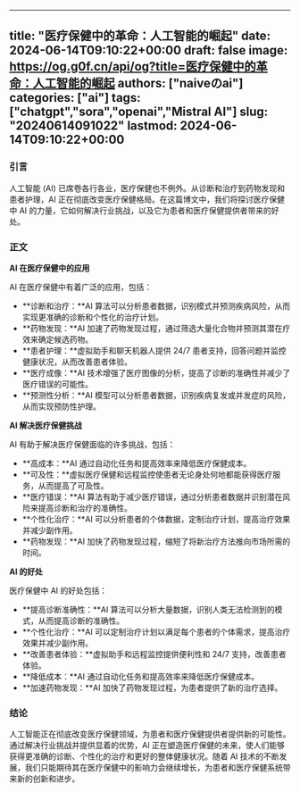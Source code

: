 
---
title: "医疗保健中的革命：人工智能的崛起"
date: 2024-06-14T09:10:22+00:00
draft: false
image: https://og.g0f.cn/api/og?title=医疗保健中的革命：人工智能的崛起
authors: ["naiveのai"]
categories: ["ai"]
tags: ["chatgpt","sora","openai","Mistral AI"]
slug: "20240614091022"
lastmod: 2024-06-14T09:10:22+00:00
---
### 引言

人工智能 (AI) 已席卷各行各业，医疗保健也不例外。从诊断和治疗到药物发现和患者护理，AI 正在彻底改变医疗保健格局。在这篇博文中，我们将探讨医疗保健中 AI 的力量，它如何解决行业挑战，以及它为患者和医疗保健提供者带来的好处。

### 正文

**AI 在医疗保健中的应用**

AI 在医疗保健中有着广泛的应用，包括：

- **诊断和治疗：**AI 算法可以分析患者数据，识别模式并预测疾病风险，从而实现更准确的诊断和个性化的治疗计划。
- **药物发现：**AI 加速了药物发现过程，通过筛选大量化合物并预测其潜在疗效来确定候选药物。
- **患者护理：**虚拟助手和聊天机器人提供 24/7 患者支持，回答问题并监控健康状况，从而改善患者体验。
- **医疗成像：**AI 技术增强了医疗图像的分析，提高了诊断的准确性并减少了医疗错误的可能性。
- **预测性分析：**AI 模型可以分析患者数据，识别疾病复发或并发症的风险，从而实现预防性护理。

**AI 解决医疗保健挑战**

AI 有助于解决医疗保健面临的许多挑战，包括：

- **高成本：**AI 通过自动化任务和提高效率来降低医疗保健成本。
- **可及性：**虚拟医疗保健和远程监控使患者无论身处何地都能获得医疗服务，从而提高了可及性。
- **医疗错误：**AI 算法有助于减少医疗错误，通过分析患者数据并识别潜在风险来提高诊断和治疗的准确性。
- **个性化治疗：**AI 可以分析患者的个体数据，定制治疗计划，提高治疗效果并减少副作用。
- **药物发现：**AI 加快了药物发现过程，缩短了将新治疗方法推向市场所需的时间。

**AI 的好处**

医疗保健中 AI 的好处包括：

- **提高诊断准确性：**AI 算法可以分析大量数据，识别人类无法检测到的模式，从而提高诊断的准确性。
- **个性化治疗：**AI 可以定制治疗计划以满足每个患者的个体需求，提高治疗效果并减少副作用。
- **改善患者体验：**虚拟助手和远程监控提供便利性和 24/7 支持，改善患者体验。
- **降低成本：**AI 通过自动化任务和提高效率来降低医疗保健成本。
- **加速药物发现：**AI 加快了药物发现过程，为患者提供了新的治疗选择。

### 结论

人工智能正在彻底改变医疗保健领域，为患者和医疗保健提供者提供新的可能性。通过解决行业挑战并提供显着的优势，AI 正在塑造医疗保健的未来，使人们能够获得更准确的诊断、个性化的治疗和更好的整体健康状况。随着 AI 技术的不断发展，我们只能期待其在医疗保健中的影响力会继续增长，为患者和医疗保健系统带来新的创新和进步。